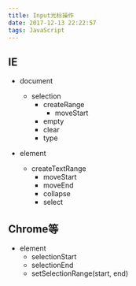 ```yaml
---
title: Input光标操作
date: 2017-12-13 22:22:57
tags: JavaScript
---
```


## IE
- document
    + selection
        * createRange
            - moveStart
        * empty
        * clear
        * type

- element
    + createTextRange
        * moveStart
        * moveEnd
        * collapse
        * select

## Chrome等
- element
    + selectionStart
    + selectionEnd
    + setSelectionRange(start, end)


